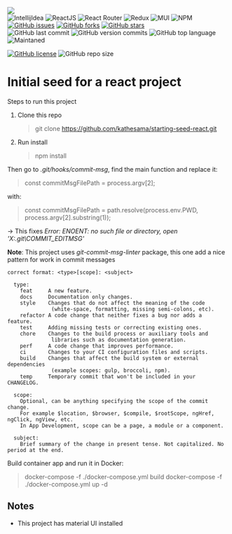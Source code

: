 <link rel="stylesheet" href="https://use.fontawesome.com/releases/v5.15.2/css/all.css" integrity="sha384-vSIIfh2YWi9wW0r9iZe7RJPrKwp6bG+s9QZMoITbCckVJqGCCRhc+ccxNcdpHuYu" crossorigin="anonymous">

[<img src="https://img.shields.io/badge/Linkedin-kathesama-blue?style=for-the-badge&logo=linkedin">](https://www.linkedin.com/in/kathesama)
<br>
![IntellijIdea](https://img.shields.io/badge/Made%20for-IntellijIdea-1f425f.svg?style=for-the-badge)
![ReactJS](https://img.shields.io/badge/-ReactJS-blue?logo=react&logoColor=white&style=for-the-badge)
![React Router](https://img.shields.io/badge/React_Router-CA4245?style=for-the-badge&logo=react-router&logoColor=white)
![Redux](https://img.shields.io/badge/redux-%23593d88.svg?style=for-the-badge&logo=redux&logoColor=white)
![MUI](https://img.shields.io/badge/MUI-%230081CB.svg?style=for-the-badge&logo=material-ui&logoColor=white)
![NPM](https://img.shields.io/badge/NPM-%23000000.svg?style=for-the-badge&logo=npm&logoColor=white)
<br>
[![GitHub issues](https://img.shields.io/github/issues/kathesama/starting-seed-react?style=plastic)](https://github.com/kathesama/starting-seed-react/issues)
[![GitHub forks](https://img.shields.io/github/forks/kathesama/starting-seed-react?style=plastic)](https://github.com/kathesama/starting-seed-react/network)
[![GitHub stars](https://img.shields.io/github/stars/kathesama/starting-seed-react?style=plastic)](https://github.com/kathesama/starting-seed-react/stargazers)
<br>
![GitHub last commit](https://img.shields.io/github/last-commit/kathesama/starting-seed-react?color=red&style=plastic)
![GitHub version commits](https://img.shields.io/github/commits-since/kathesama/starting-seed-react/V2.0.0.svg?color=yellow&style=plastic)
![GitHub top language](https://img.shields.io/github/languages/top/kathesama/starting-seed-react?style=plastic)
<br>
![Maintaned](https://img.shields.io/badge/Maintained%3F-yes-green.svg?style=plastic)

[comment]: <> (![OWASP]&#40;https://img.shields.io/badge/OWASP%3F-yes-green.svg?style=plastic&#41;)

[comment]: <> (![CleanCode]&#40;https://img.shields.io/badge/CleanCode%3F-yes-green.svg?style=plastic&#41;)
[![GitHub license](https://img.shields.io/github/license/kathesama/starting-seed-react?style=plastic)](https://github.com/kathesama/starting-seed-react/blob/main/LICENSE)
![GitHub repo size](https://img.shields.io/github/repo-size/kathesama/starting-seed-react?style=plastic)
<br>

# Initial seed for a react project

Steps to run this project

1. Clone this repo
   > git clone https://github.com/kathesama/starting-seed-react.git
2. Run install
   > npm install

Then go to _.git/hooks/commit-msg_, find the main function and replace it:

> const commitMsgFilePath = process.argv[2];

with:

> const commitMsgFilePath = path.resolve(process.env.PWD, process.argv[2].substring(1));

-> This fixes _Error: ENOENT: no such file or directory, open 'X:\.git\COMMIT_EDITMSG'_

**Note**: This project uses _git-commit-msg-linter_ package, this one add a nice pattern for work in commit messages<br>

```
correct format: <type>[scope]: <subject>

  type:
    feat     A new feature.
    docs     Documentation only changes.
    style    Changes that do not affect the meaning of the code
              (white-space, formatting, missing semi-colons, etc).
    refactor A code change that neither fixes a bug nor adds a feature.
    test     Adding missing tests or correcting existing ones.
    chore    Changes to the build process or auxiliary tools and
              libraries such as documentation generation.
    perf     A code change that improves performance.
    ci       Changes to your CI configuration files and scripts.
    build    Changes that affect the build system or external dependencies
              (example scopes: gulp, broccoli, npm).
    temp     Temporary commit that won't be included in your CHANGELOG.

  scope:
    Optional, can be anything specifying the scope of the commit change.
    For example $location, $browser, $compile, $rootScope, ngHref, ngClick, ngView, etc.
    In App Development, scope can be a page, a module or a component.

  subject:
    Brief summary of the change in present tense. Not capitalized. No period at the end.
```

Build container app and run it in Docker:
> docker-compose -f ./docker-compose.yml build
> docker-compose -f ./docker-compose.yml up -d

## Notes

* This project has material UI installed